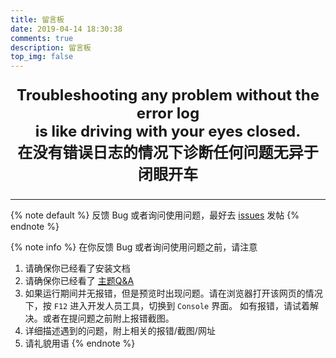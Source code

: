 ```yaml
---
title: 留言板
date: 2019-04-14 18:30:38
comments: true
description: 留言板
top_img: false
---
```

<p style="font-size:1.72em;font-weight:bold;text-align: center">
Troubleshooting any problem without the error log <br> 
is like driving with your eyes closed.<br>
在没有错误日志的情况下诊断任何问题无异于闭眼开车
</p>

***

{% note default %}
反馈 Bug 或者询问使用问题，最好去 [issues](https://github.com/jerryc127/hexo-theme-butterfly/issues) 发帖
{% endnote %}

{% note info %}
在你反馈 Bug 或者询问使用问题之前，请注意
1. 请确保你已经看了安装文档
2. 请确保你已经看了 [主题Q&A](https://butterfly.js.org/posts/98d20436/)
3. 如果运行期间并无报错，但是预览时出现问题。请在浏览器打开该网页的情况下，按 `F12` 进入开发人员工具，切换到 `Console` 界面。
   如有报错，请试着解决。或者在提问题之前附上报错截图。
4. 详细描述遇到的问题，附上相关的报错/截图/网址
5. 请礼貌用语
{% endnote %}